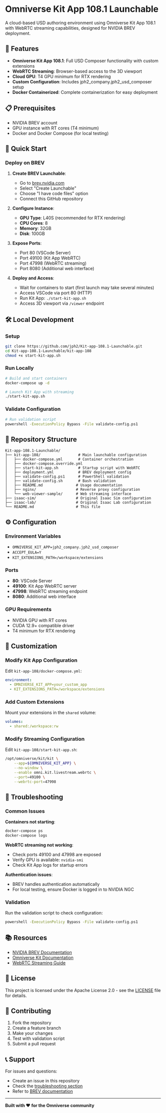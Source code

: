 # Omniverse Kit App 108.1 Launchable

A cloud-based USD authoring environment using Omniverse Kit App 108.1 with WebRTC streaming capabilities, designed for NVIDIA BREV deployment.

## 🚀 Features

- **Omniverse Kit App 108.1**: Full USD Composer functionality with custom extensions
- **WebRTC Streaming**: Browser-based access to the 3D viewport
- **Cloud GPU**: T4 GPU minimum for RTX rendering
- **Custom Configuration**: Includes jph2_company.jph2_usd_composer setup
- **Docker Containerized**: Complete containerization for easy deployment

## 📋 Prerequisites

- NVIDIA BREV account
- GPU instance with RT cores (T4 minimum)
- Docker and Docker Compose (for local testing)

## 🚀 Quick Start

### Deploy on BREV

1. **Create BREV Launchable**:
   - Go to [brev.nvidia.com](https://brev.nvidia.com)
   - Select "Create Launchable"
   - Choose "I have code files" option
   - Connect this GitHub repository

2. **Configure Instance**:
   - **GPU Type**: L40S (recommended for RTX rendering)
   - **CPU Cores**: 8
   - **Memory**: 32GB
   - **Disk**: 100GB

3. **Expose Ports**:
   - Port 80 (VSCode Server)
   - Port 49100 (Kit App WebRTC)
   - Port 47998 (WebRTC streaming)
   - Port 8080 (Additional web interface)

4. **Deploy and Access**:
   - Wait for containers to start (first launch may take several minutes)
   - Access VSCode via port 80 (HTTP)
   - Run Kit App: `./start-kit-app.sh`
   - Access 3D viewport via `/viewer` endpoint

## 🛠️ Local Development

### Setup
```bash
git clone https://github.com/jph2/Kit-app-108.1-Launchable.git
cd Kit-app-108.1-Launchable/kit-app-108
chmod +x start-kit-app.sh
```

### Run Locally
```bash
# Build and start containers
docker-compose up -d

# Launch Kit App with streaming
./start-kit-app.sh
```

### Validate Configuration
```bash
# Run validation script
powershell -ExecutionPolicy Bypass -File validate-config.ps1
```

## 📁 Repository Structure

```
Kit-app-108.1-Launchable/
├── kit-app-108/                 # Main launchable configuration
│   ├── docker-compose.yml       # Container orchestration
│   ├── docker-compose.override.yml
│   ├── start-kit-app.sh         # Startup script with WebRTC
│   ├── deployment.yml           # BREV deployment config
│   ├── validate-config.ps1      # PowerShell validation
│   ├── validate-config.sh       # Bash validation
│   ├── README.md               # Usage documentation
│   ├── nginx/                  # Reverse proxy configuration
│   └── web-viewer-sample/      # Web streaming interface
├── isaac-sim/                  # Original Isaac Sim configuration
├── isaac-lab/                  # Original Isaac Lab configuration
└── README.md                   # This file
```

## ⚙️ Configuration

### Environment Variables
- `OMNIVERSE_KIT_APP=jph2_company.jph2_usd_composer`
- `ACCEPT_EULA=Y`
- `KIT_EXTENSIONS_PATH=/workspace/extensions`

### Ports
- **80**: VSCode Server
- **49100**: Kit App WebRTC server
- **47998**: WebRTC streaming endpoint
- **8080**: Additional web interface

### GPU Requirements
- NVIDIA GPU with RT cores
- CUDA 12.9+ compatible driver
- T4 minimum for RTX rendering

## 🔧 Customization

### Modify Kit App Configuration
Edit `kit-app-108/docker-compose.yml`:
```yaml
environment:
  - OMNIVERSE_KIT_APP=your_custom_app
  - KIT_EXTENSIONS_PATH=/workspace/extensions
```

### Add Custom Extensions
Mount your extensions in the `shared` volume:
```yaml
volumes:
  - shared:/workspace:rw
```

### Modify Streaming Configuration
Edit `kit-app-108/start-kit-app.sh`:
```bash
/opt/omniverse/kit/kit \
    --app=${OMNIVERSE_KIT_APP} \
    --no-window \
    --enable omni.kit.livestream.webrtc \
    --port=49100 \
    --webrtc-port=47998
```

## 🐛 Troubleshooting

### Common Issues

**Containers not starting**:
```bash
docker-compose ps
docker-compose logs
```

**WebRTC streaming not working**:
- Check ports 49100 and 47998 are exposed
- Verify GPU is available: `nvidia-smi`
- Check Kit App logs for startup errors

**Authentication issues**:
- BREV handles authentication automatically
- For local testing, ensure Docker is logged in to NVIDIA NGC

### Validation
Run the validation script to check configuration:
```bash
powershell -ExecutionPolicy Bypass -File validate-config.ps1
```

## 📚 Resources

- [NVIDIA BREV Documentation](https://developer.nvidia.com/brev)
- [Omniverse Kit Documentation](https://docs.omniverse.nvidia.com/kit/)
- [WebRTC Streaming Guide](https://docs.omniverse.nvidia.com/kit/latest/streaming.html)

## 📄 License

This project is licensed under the Apache License 2.0 - see the [LICENSE](LICENSE) file for details.

## 🤝 Contributing

1. Fork the repository
2. Create a feature branch
3. Make your changes
4. Test with validation script
5. Submit a pull request

## 📞 Support

For issues and questions:
- Create an issue in this repository
- Check the [troubleshooting section](#-troubleshooting)
- Refer to [BREV documentation](https://developer.nvidia.com/brev)

---

**Built with ❤️ for the Omniverse community**